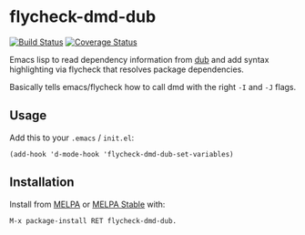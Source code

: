 flycheck-dmd-dub
================

[![Build Status](https://travis-ci.org/atilaneves/flycheck-dmd-dub.svg?branch=master)](https://travis-ci.org/atilaneves/flycheck-dmd-dub)
[![Coverage Status](https://coveralls.io/repos/github/atilaneves/flycheck-dmd-dub/badge.svg?branch=master)](https://coveralls.io/github/atilaneves/flycheck-dmd-dub?branch=master)

Emacs lisp to read dependency information from [dub](https://github.com/D-Programming-Language/dub)
and add syntax highlighting via flycheck that resolves package dependencies.

Basically tells emacs/flycheck how to call dmd with the right `-I` and `-J` flags.

Usage
-----

Add this to your `.emacs` / `init.el`:

`(add-hook 'd-mode-hook 'flycheck-dmd-dub-set-variables)`


Installation
------------

Install from [MELPA](https://melpa.org) or [MELPA Stable](https://stable.melpa.org/) with:

    M-x package-install RET flycheck-dmd-dub.
